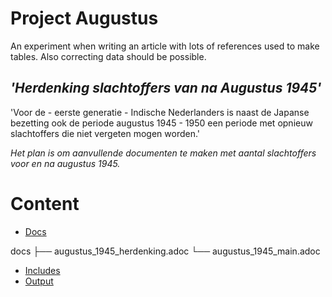 # Project Augustus

An experiment when writing an article with lots of references used to make tables.
Also correcting data should be possible.

## _'Herdenking slachtoffers van na Augustus 1945'_

'Voor de - eerste generatie - Indische Nederlanders is naast de Japanse bezetting ook de periode augustus 1945 - 1950 een periode met opnieuw slachtoffers die niet vergeten mogen worden.'

_Het plan is om aanvullende documenten te maken met aantal slachtoffers voor en na augustus 1945._

# Content

- [Docs](https://github.com/tjitjak/augustus/tree/master/docs)

docs
├── augustus_1945_herdenking.adoc
└── augustus_1945_main.adoc

- [Includes](https://github.com/tjitjak/augustus/tree/master/includes)
- [Output](https://github.com/tjitjak/augustus/tree/master/output)

